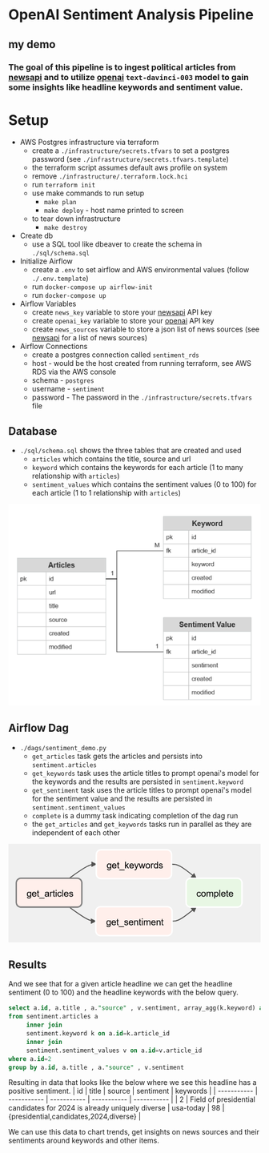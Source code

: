 # OpenAI Sentiment Analysis Pipeline
## my demo

### The goal of this pipeline is to ingest political articles from [newsapi](https://newsapi.org) and to utilize [openai](https://openai.com) `text-davinci-003` model to gain some insights like headline keywords and sentiment value.

# Setup
* AWS Postgres infrastructure via terraform
    * create a `./infrastructure/secrets.tfvars` to set a postgres password (see `./infrastructure/secrets.tfvars.template`)
    * the terraform script assumes default aws profile on system
    * remove `./infrastructure/.terraform.lock.hci`
    * run `terraform init`
    * use make commands to run setup
        * `make plan`
        * `make deploy` - host name printed to screen
    * to tear down infrastructure
        * `make destroy`
* Create db
    * use a SQL tool like dbeaver to create the schema in `./sql/schema.sql`
* Initialize Airflow
    * create a `.env` to set airflow and AWS environmental values (follow `./.env.template`)
    * run `docker-compose up airflow-init`
    * run `docker-compose up`
* Airflow Variables
    * create `news_key` variable to store your [newsapi](https://newsapi.org) API key
    * create `openai_key` variable to store your [openai](https://openai.com) API key
    * create `news_sources` variable to store a json list of news sources (see [newsapi](https://newsapi.org) for a list of news sources)
* Airflow Connections
    * create a postgres connection called `sentiment_rds`
    * host - would be the host created from running terraform, see AWS RDS via the AWS console
    * schema - `postgres`
    * username - `sentiment`
    * password - The password in the `./infrastructure/secrets.tfvars` file

## Database
* `./sql/schema.sql` shows the three tables that are created and used
    * `articles` which contains the title, source and url
    * `keyword` which contains the keywords for each article (1 to many relationship with `articles`)
    * `sentiment_values` which contains the sentiment values (0 to 100) for each article (1 to 1 relationship with `articles`)

![dag](er_diag.png)

## Airflow Dag
* `./dags/sentiment_demo.py`
    * `get_articles` task gets the articles and persists into `sentiment.articles`
    * `get_keywords` task uses the article titles to prompt openai's model for the keywords and the results are persisted in `sentiment.keyword`
    * `get_sentiment` task uses the article titles to prompt openai's model for the sentiment value and the results are persisted in `sentiment.sentiment_values`
    * `complete` is a dummy task indicating completion of the dag run
    * the `get_articles` and `get_keywords` tasks run in parallel as they are independent of each other

![dag](dag.png)

## Results
And we see that for a given article headline we can get the headline sentiment (0 to 100) and the headline keywords with the below query.

```sql
select a.id, a.title , a."source" , v.sentiment, array_agg(k.keyword) as keywords
from sentiment.articles a 
	 inner join
	 sentiment.keyword k on a.id=k.article_id 
	 inner join 
	 sentiment.sentiment_values v on a.id=v.article_id
where a.id=2
group by a.id, a.title , a."source" , v.sentiment
```

Resulting in data that looks like the below where we see this headline has a positive sentiment.
| id      | title | source | sentiment | keywords |
| ----------- | ----------- | ----------- | ----------- | ----------- |
| 2      | Field of presidential candidates for 2024 is already uniquely diverse      | usa-today      | 98       | {presidential,candidates,2024,diverse}       |

We can use this data to chart trends, get insights on news sources and their sentiments around keywords and other items.
